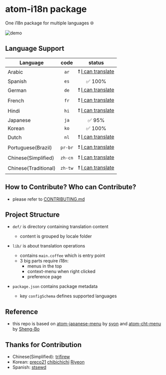 # atom-i18n package

One i18n package for multiple languages :globe_with_meridians:

![demo](https://cloud.githubusercontent.com/assets/4994705/21954194/b0cd5cbe-da85-11e6-96e0-c02202b947d0.png)

## Language Support

| Language | code | status |
| -------- |:----:|:------:|
| Arabic | `ar` | :exclamation: [I can translate](https://github.com/liuderchi/atom-i18n/blob/master/CONTRIBUTING.md) |
| Spanish | `es` | :white_check_mark: 100% |
| German | `de` | :exclamation: [I can translate](https://github.com/liuderchi/atom-i18n/blob/master/CONTRIBUTING.md) |
| French | `fr` | :exclamation: [I can translate](https://github.com/liuderchi/atom-i18n/blob/master/CONTRIBUTING.md) |
| Hindi | `hi` | :exclamation: [I can translate](https://github.com/liuderchi/atom-i18n/blob/master/CONTRIBUTING.md) |
| Japanese | `ja` | :white_check_mark: 95% |
| Korean | `ko` | :white_check_mark: 100% |
| Dutch | `nl` | :exclamation: [I can translate](https://github.com/liuderchi/atom-i18n/blob/master/CONTRIBUTING.md) |
| Portuguese(Brazil) | `pr-br` | :exclamation: [I can translate](https://github.com/liuderchi/atom-i18n/blob/master/CONTRIBUTING.md) |
| Chinese(Simplified) |  `zh-cn` | :exclamation: [I can translate](https://github.com/liuderchi/atom-i18n/blob/master/CONTRIBUTING.md) |
| Chinese(Traditional) | `zh-tw` | :exclamation: [I can translate](https://github.com/liuderchi/atom-i18n/blob/master/CONTRIBUTING.md) |


## How to Contribute? Who can Contribute?

  - please refer to [CONTRIBUTING.md](https://github.com/liuderchi/atom-i18n/blob/master/CONTRIBUTING.md)


## Project Structure

  * `def/` is directory containing translation content
      * content is grouped by locale folder

  * `lib/` is about translation operations
      * contains `main.coffee` which is entry point
      * 3 big parts require i18n:
          * menus in the top
          * context-menu when right clicked
          * preference page

  * `package.json` contains package metadata
      * key `configSchema` defines supported languages


## Reference

  - this repo is based on [atom-japanese-menu](https://atom.io/packages/japanese-menu) by [syon](https://atom.io/users/syon) and [atom-cht-menu](https://atom.io/packages/cht-menu) by [Sheng-Bo](https://atom.io/users/Sheng-Bo)


## Thanks for Contribution

  - Chinese(Simplified): [trifirew](https://github.com/trifirew)
  - Korean: [preco21](https://github.com/preco21) [chibichichi](https://github.com/chibichichi) [Riyeon](https://github.com/Riyeon)
  - Spanish: [stsewd](https://github.com/stsewd)
